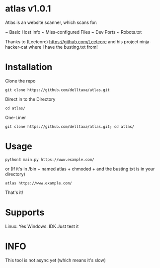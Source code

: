 # atlas v1.0.1

Atlas is an website scanner, which
scans for:

~ Basic Host Info
~ Miss-configured Files
~ Dev Ports
~ Robots.txt

Thanks to (Leetcore) https://github.com/Leetcore
and his project ninja-hacker-cat
where I have the busting.txt from!

# Installation

Clone the repo
```
git clone https://github.com/delltaxa/atlas.git
```

Direct in to the Directory
```
cd atlas/
```

One-Liner
```
git clone https://github.com/delltaxa/atlas.git; cd atlas/
```

# Usage

```
python3 main.py https://www.example.com/
```

or (If it's in /bin + named atlas + chmoded + and the busting.txt is in your directory)

```
atlas https://www.example.com/
```

That's it!

# Supports

Linux: Yes
Windows: IDK Just test it


# INFO

This tool is not async yet (which means it's slow)
